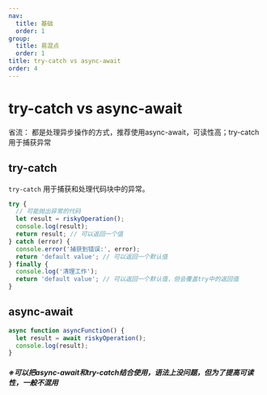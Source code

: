 ```yaml
---
nav:
  title: 基础
  order: 1
group:
  title: 易混点
  order: 1
title: try-catch vs async-await
order: 4
---
```

# try-catch vs async-await
省流： 都是处理异步操作的方式，推荐使用async-await，可读性高；try-catch用于捕获异常

## try-catch
`try-catch` 用于捕获和处理代码块中的异常。
```javascript
try {
  // 可能抛出异常的代码
  let result = riskyOperation();
  console.log(result);
  return result; // 可以返回一个值
} catch (error) {
  console.error('捕获到错误:', error);
  return 'default value'; // 可以返回一个默认值
} finally {
  console.log('清理工作');
  return 'default value'; // 可以返回一个默认值，但会覆盖try中的返回值
}
```
## async-await

```javascript
async function asyncFunction() {
  let result = await riskyOperation();
  console.log(result);
}

```

##### ※可以把async-await和try-catch结合使用，语法上没问题，但为了提高可读性，一般不混用
